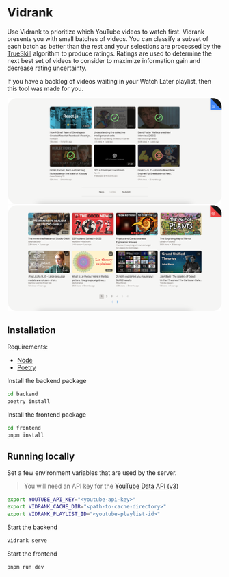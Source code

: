 # Vidrank

Use Vidrank to prioritize which YouTube videos to watch first. Vidrank presents you with small batches of videos. You can classify a subset of each batch as better than the rest and your selections are processed by the [TrueSkill](https://www.microsoft.com/en-us/research/project/trueskill-ranking-system/) algorithm to produce ratings. Ratings are used to determine the next best set of videos to consider to maximize information gain and decrease rating uncertainty.

If you have a backlog of videos waiting in your Watch Later playlist, then this tool was made for you.

<div align="center">
  <img src="assets/main.png" width=500>
  <img src="assets/ratings.png" width=500>
</div>

## Installation

Requirements:

- [Node](https://nodejs.org/en/download)
- [Poetry](https://python-poetry.org/)

Install the backend package

```bash
cd backend
poetry install
```

Install the frontend package

```bash
cd frontend
pnpm install
```

## Running locally

Set a few environment variables that are used by the server.

> You will need an API key for the [YouTube Data API (v3)](https://developers.google.com/youtube/v3)

```bash
export YOUTUBE_API_KEY="<youtube-api-key>"
export VIDRANK_CACHE_DIR="<path-to-cache-directory>"
export VIDRANK_PLAYLIST_ID="<youtube-playlist-id>"
```

Start the backend

```bash
vidrank serve
```

Start the frontend

```bash
pnpm run dev
```
